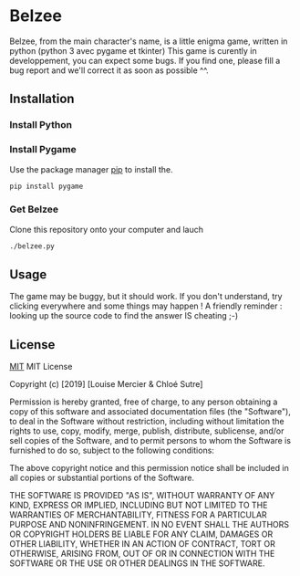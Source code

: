 # Belzee

Belzee, from the main character's name, is a little enigma game, written in python (python 3 avec pygame et tkinter)
This game is curently in developpement, you can expect some bugs. If you find one, please fill a bug report and we'll correct it as soon as possible ^^.

## Installation

### Install Python
### Install Pygame
Use the package manager [pip](https://pip.pypa.io/en/stable/) to install the.

```bash
pip install pygame
```
### Get Belzee
Clone this repository onto your computer and lauch

```bash
./belzee.py
```

## Usage

The game may be buggy, but it should work. If you don't understand, try clicking  everywhere and some things may happen !
A friendly reminder : looking up the source code to find the answer IS cheating ;-)

## License
[MIT](https://choosealicense.com/licenses/mit/)
MIT License

Copyright (c) [2019] [Louise Mercier & Chloé Sutre]

Permission is hereby granted, free of charge, to any person obtaining a copy
of this software and associated documentation files (the "Software"), to deal
in the Software without restriction, including without limitation the rights
to use, copy, modify, merge, publish, distribute, sublicense, and/or sell
copies of the Software, and to permit persons to whom the Software is
furnished to do so, subject to the following conditions:

The above copyright notice and this permission notice shall be included in all
copies or substantial portions of the Software.

THE SOFTWARE IS PROVIDED "AS IS", WITHOUT WARRANTY OF ANY KIND, EXPRESS OR
IMPLIED, INCLUDING BUT NOT LIMITED TO THE WARRANTIES OF MERCHANTABILITY,
FITNESS FOR A PARTICULAR PURPOSE AND NONINFRINGEMENT. IN NO EVENT SHALL THE
AUTHORS OR COPYRIGHT HOLDERS BE LIABLE FOR ANY CLAIM, DAMAGES OR OTHER
LIABILITY, WHETHER IN AN ACTION OF CONTRACT, TORT OR OTHERWISE, ARISING FROM,
OUT OF OR IN CONNECTION WITH THE SOFTWARE OR THE USE OR OTHER DEALINGS IN THE
SOFTWARE.